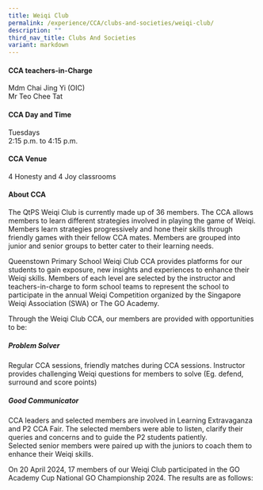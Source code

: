 ```yaml
---
title: Weiqi Club
permalink: /experience/CCA/clubs-and-societies/weiqi-club/
description: ""
third_nav_title: Clubs And Societies
variant: markdown
---
```

#### **CCA teachers-in-Charge**
Mdm Chai Jing Yi (OIC) <br>
Mr Teo Chee Tat

#### **CCA Day and Time**
Tuesdays<br>
2:15 p.m. to 4:15 p.m.

#### **CCA Venue**
4 Honesty and 4 Joy classrooms

#### **About CCA**
The QtPS Weiqi Club is currently made up of 36 members. The CCA allows members to learn different strategies involved in playing the game of Weiqi. Members learn strategies progressively and hone their skills through friendly games with their fellow CCA mates. Members are grouped into junior and senior groups to better cater to their learning needs.

Queenstown Primary School Weiqi Club CCA provides platforms for our students to gain exposure, new insights and experiences to enhance their Weiqi skills. Members of each level are selected by the instructor and teachers-in-charge to form school teams to represent the school to participate in the annual Weiqi Competition organized by the Singapore Weiqi Association (SWA) or The GO Academy.

Through the Weiqi Club CCA, our members are provided with opportunities to be:

##### **Problem Solver**
Regular CCA sessions, friendly matches during CCA sessions. Instructor provides challenging Weiqi questions for members to solve (Eg. defend, surround and score points)

##### **Good Communicator**
CCA leaders and selected members are involved in Learning Extravaganza and P2 CCA Fair. The selected members were able to listen, clarify their queries and concerns and to guide the P2 students patiently.<br>
Selected senior members were paired up with the juniors to coach them to enhance their Weiqi skills.

On 20 April 2024, 17 members of our Weiqi Club participated in the GO Academy Cup National GO Championship 2024. The results are as follows:


